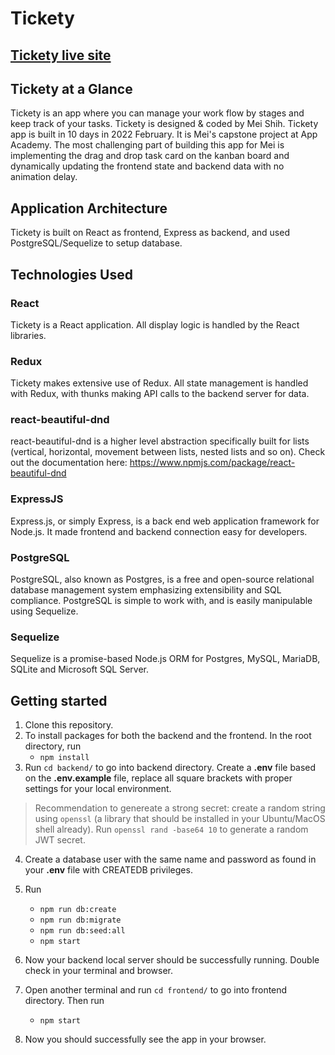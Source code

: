# Tickety

## [Tickety live site]
[Tickety live site]: https://tickety-app-by-mei.herokuapp.com/

## Tickety at a Glance
Tickety is an app where you can manage your work flow by stages and keep track of your tasks. Tickety is designed & coded by Mei Shih. Tickety app is built in 10 days in 2022 February. It is Mei's capstone project at App Academy. The most challenging part of building this app for Mei is implementing the drag and drop task card on the kanban board and dynamically updating the frontend state and backend data with no animation delay.

## Application Architecture
Tickety is built on React as frontend, Express as backend, and used PostgreSQL/Sequelize to setup database.

## Technologies Used

### React
Tickety is a React application. All display logic is handled by the React libraries.
### Redux
Tickety makes extensive use of Redux. All state management is handled with Redux, with thunks making API calls to the backend server for data.
### react-beautiful-dnd
react-beautiful-dnd is a higher level abstraction specifically built for lists (vertical, horizontal, movement between lists, nested lists and so on). Check out the documentation here: https://www.npmjs.com/package/react-beautiful-dnd

### ExpressJS
Express.js, or simply Express, is a back end web application framework for Node.js. It made frontend and backend connection easy for developers.

### PostgreSQL
PostgreSQL, also known as Postgres, is a free and open-source relational database management system emphasizing extensibility and SQL compliance. PostgreSQL is simple to work with, and is easily manipulable using Sequelize.

### Sequelize
Sequelize is a promise-based Node.js ORM for Postgres, MySQL, MariaDB, SQLite and Microsoft SQL Server.

## Getting started
1. Clone this repository.
2. To install packages for both the backend and the frontend. In the root directory, run
    * `npm install`
3. Run `cd backend/` to go into backend directory. Create a **.env** file based on the **.env.example** file, replace all square brackets with proper settings for your local environment.
> Recommendation to genereate a strong secret: create a random string using
> `openssl` (a library that should be installed in your Ubuntu/MacOS shell
> already). Run `openssl rand -base64 10` to generate a random JWT secret.
4. Create a database user with the same name and password as found in your **.env** file with CREATEDB privileges.
5. Run
   * `npm run db:create`
   * `npm run db:migrate`
   * `npm run db:seed:all`
   * `npm start`
6. Now your backend local server should be successfully running. Double check in your terminal and browser.

7. Open another terminal and run `cd frontend/` to go into frontend directory. Then run
    * `npm start`
8. Now you should successfully see the app in your browser.
